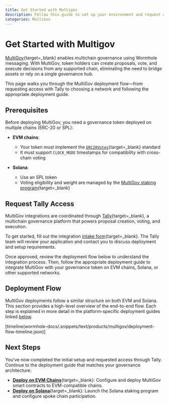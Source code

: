 ```yaml
---
title: Get Started with Multigov
description: Follow this guide to set up your environment and request access to deploy MultiGov contracts for multichain DAO governance using Wormhole messaging.
categories: MultiGov
---
```


# Get Started with Multigov

[MultiGov](/docs/products/multigov/overview/){target=\_blank} enables multichain governance using Wormhole messaging. With MultiGov, token holders can create proposals, vote, and execute decisions from any supported chain, eliminating the need to bridge assets or rely on a single governance hub.

This page walks you through the MultiGov deployment flow—from requesting access with Tally to choosing a network and following the appropriate deployment guide.

## Prerequisites

Before deploying MultiGov, you need a governance token deployed on multiple chains (ERC-20 or SPL):

- **EVM chains**:
     - Your token must implement the [`ERC20Votes`](https://docs.openzeppelin.com/contracts/4.x/governance#erc20votes){target=\_blank} standard
     - It must support `CLOCK_MODE` timestamps for compatibility with cross-chain voting

- **Solana**:
     - Use an SPL token
     - Voting eligibility and weight are managed by the [MultiGov staking program](/docs/products/multigov/concepts/architecture/#spoke-solana-staking-program){target=\_blank}

## Request Tally Access

MultiGov integrations are coordinated through [Tally](https://www.tally.xyz/explore){target=\_blank}, a multichain governance platform that powers proposal creation, voting, and execution.

To get started, fill out the integration [intake form](https://www.tally.xyz/get-started){target=\_blank}. The Tally team will review your application and contact you to discuss deployment and setup requirements.

Once approved, review the deployment flow below to understand the integration process. Then, follow the appropriate deployment guide to integrate MultiGov with your governance token on EVM chains, Solana, or other supported networks.

## Deployment Flow

MultiGov deployments follow a similar structure on both EVM and Solana. This section provides a high-level overview of the end-to-end flow. Each step is explained in more detail in the platform-specific deployment guides linked [below](#next-steps).

[timeline(wormhole-docs/.snippets/text/products/multigov/deployment-flow-timeline.json)]

## Next Steps

You've now completed the initial setup and requested access through Tally. Continue to the deployment guide that matches your governance architecture:

 - [**Deploy on EVM Chains**](/docs/products/multigov/guides/deploy-to-evm){target=\_blank}: Configure and deploy MultiGov smart contracts to EVM-compatible chains.
 - [**Deploy on Solana**](/docs/products/multigov/guides/deploy-to-solana){target=\_blank}: Launch the Solana staking program and configure spoke chain participation.